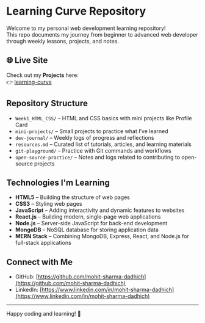 # Learning Curve Repository

Welcome to my personal web development learning repository!  
This repo documents my journey from beginner to advanced web developer through weekly lessons, projects, and notes.

## 🌐 Live Site

Check out my  **Projects** here:  
👉 [learning-curve](https://mohit-sharma-dadhich.github.io/learning-curve/#about)

## Repository Structure

- `Week1_HTML_CSS/` – HTML and CSS basics with mini projects like Profile Card  
- `mini-projects/` – Small projects to practice what I’ve learned  
- `dev-journal/` – Weekly logs of progress and reflections   
- `resources.md` – Curated list of tutorials, articles, and learning materials  
- `git-playground/` – Practice with Git commands and workflows  
- `open-source-practice/` – Notes and logs related to contributing to open-source projects

## Technologies I'm Learning

- **HTML5** – Building the structure of web pages  
- **CSS3** – Styling web pages
- **JavaScript** – Adding interactivity and dynamic features to websites  
- **React.js** – Building modern, single-page web applications  
- **Node.js** – Server-side JavaScript for back-end development  
- **MongoDB** – NoSQL database for storing application data  
- **MERN Stack** – Combining MongoDB, Express, React, and Node.js for full-stack applications

## Connect with Me

- GitHub: [https://github.com/mohit-sharma-dadhich](https://github.com/mohit-sharma-dadhich)  
- LinkedIn: [https://www.linkedin.com/in/mohit-sharma-dadhich](https://www.linkedin.com/in/mohit-sharma-dadhich)


---

Happy coding and learning! 🚀
